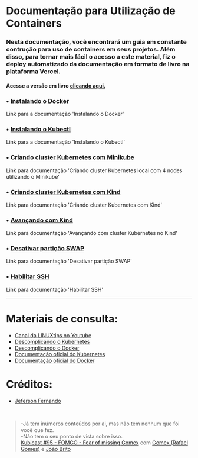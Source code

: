 # Documentação para Utilização de Containers

### Nesta documentação, você encontrará um guia em constante contrução para uso de containers em seus projetos. Além disso, para tornar mais fácil o acesso a este material, fiz o deploy automatizado da documentação em formato de livro na plataforma Vercel.

#### Acesse a versão em livro [clicando aqui.](https://documentacao-containers.vercel.app/)

### &#x2022; [Instalando o Docker](https://github.com/Rapha-Borges/containers-docs/blob/main/src/capitulo/instalando-o-docker.md)

Link para a documentação 'Instalando o Docker'

### &#x2022; [Instalando o Kubectl](https://github.com/Rapha-Borges/containers-docs/blob/main/src/capitulo/instalando-o-kubectl.md)

Link para a documentação 'Instalando o Kubectl'

### &#x2022; [Criando cluster Kubernetes com Minikube](https://github.com/Rapha-Borges/containers-docs/blob/main/src/capitulo/criando-cluster-kubernetes-com-minikube.md)

Link para documentação 'Criando cluster Kubernetes local com 4 nodes utilizando o Minikube'

### &#x2022; [Criando cluster Kubernetes com Kind](https://github.com/Rapha-Borges/containers-docs/blob/main/src/capitulo/criando-cluster-kubernetes-com-kind.md)

Link para documentação 'Criando cluster Kubernetes com Kind'

### &#x2022; [Avançando com Kind](https://github.com/Rapha-Borges/containers-docs/blob/main/src/capitulo/avancando-com-kind.md)

Link para documentação 'Avançando com cluster Kubernetes no Kind'

### &#x2022; [Desativar partição SWAP](https://github.com/Rapha-Borges/containers-docs/blob/main/src/capitulo/desativar-particao-swap.md)

Link para documentação 'Desativar partição SWAP'

### &#x2022; [Habilitar SSH](https://github.com/Rapha-Borges/containers-docs/blob/main/src/capitulo/habilitar-ssh.md)

Link para documentação 'Habilitar SSH'

<hr>

# Materiais de consulta: 
* [Canal da LINUXtips no Youtube](https://www.youtube.com/LINUXtips)
* [Descomplicando o Kubernetes](https://github.com/badtuxx/DescomplicandoKubernetes)
* [Descomplicando o Docker](https://github.com/badtuxx/DescomplicandoDocker)
* [Documentação oficial do Kubernetes](https://kubernetes.io/pt-br/docs/home/)
* [Documentação oficial do Docker](https://docs.docker.com/)

# Créditos:
* [Jeferson Fernando](https://github.com/badtuxx)

<br>

>  -Já tem inúmeros conteúdos por ai, mas não tem nenhum que foi você que fez.<br>
>  -Não tem o seu ponto de vista sobre isso.<br>
> [Kubicast #95 - FOMGO - Fear of missing Gomex](https://open.spotify.com/episode/3rq8e4JpMXyylqEkImKHtL?si=72de6899e93048e7) com [Gomex (Rafael Gomes)](https://github.com/gomex) e [João Brito](https://github.com/juniorjbn)
